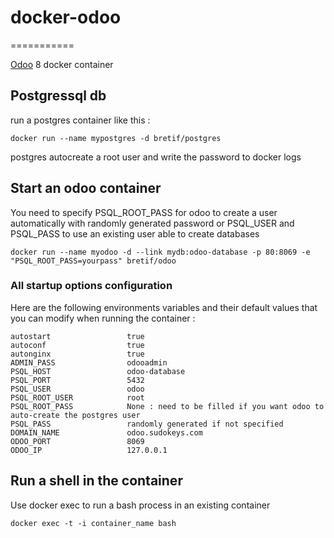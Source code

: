 # docker-odoo
===========

[Odoo](https://www.odoo.com/) 8 docker container

## Postgressql db

run a postgres container like this :

    docker run --name mypostgres -d bretif/postgres

postgres autocreate a root user and write the password to docker logs

## Start an odoo container
You need to specify PSQL_ROOT_PASS for odoo to create a user automatically with randomly generated password or PSQL_USER and PSQL_PASS to use an existing user able to create databases

    docker run --name myodoo -d --link mydb:odoo-database -p 80:8069 -e "PSQL_ROOT_PASS=yourpass" bretif/odoo

### All startup options configuration
Here are the following environments variables and their default values that you can modify when running the container :


    autostart                 true
    autoconf                  true
    autonginx                 true
    ADMIN_PASS                odooadmin    
    PSQL_HOST                 odoo-database
    PSQL_PORT                 5432
    PSQL_USER                 odoo
    PSQL_ROOT_USER            root
    PSQL_ROOT_PASS            None : need to be filled if you want odoo to auto-create the postgres user
    PSQL_PASS                 randomly generated if not specified
    DOMAIN_NAME               odoo.sudokeys.com
    ODOO_PORT                 8069
    ODOO_IP                   127.0.0.1

    
## Run a shell in the container
Use docker exec to run a bash process in an existing container

    docker exec -t -i container_name bash


